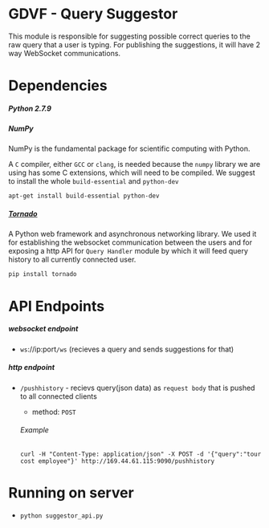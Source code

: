 # GDVF - Query Suggestor
This module is responsible for suggesting possible correct queries to the raw query that a user is typing.
For publishing the suggestions, it will have 2 way WebSocket communications.

# Dependencies
##### Python 2.7.9

##### NumPy
NumPy is the fundamental package for scientific computing with Python.

A `C` compiler, either `GCC` or `clang`, is needed because the `numpy` library we are using has some C extensions, which will need to be compiled.
We suggest to install the whole `build-essential` and `python-dev`

`apt-get install build-essential python-dev`

##### [Tornado](http://www.tornadoweb.org/en/stable/)
A Python web framework and asynchronous networking library. We used it for establishing the websocket communication between the users and for exposing a http API for `Query Handler` module by which it will feed query history to all currently connected user.

`pip install tornado`

# API Endpoints
##### websocket endpoint
- `ws`://ip:port`/ws` (recieves a query and sends suggestions for that)
##### http endpoint
- `/pushhistory` - recievs query(json data) as `request body` that is pushed to all connected clients
  
  - method: `POST`
  
  ###### Example
   `curl -H "Content-Type: application/json" -X POST -d '{"query":"tour cost employee"}' http://169.44.61.115:9090/pushhistory`

# Running on server
- `python suggestor_api.py`